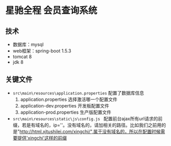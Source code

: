 # 星驰全程 会员查询系统

## 技术
- 数据库：mysql
- web框架：spring-boot 1.5.3
- tomcat 8
- jdk 8


## 关键文件

- `src\main\resources\application.properties` 配置了数据库信息
    1. application.properties  选择激活哪一个配置文件
    1. application-dev.properties 开发板配置文件
    1. application-prod.properties 生产版配置文件
- `src\main\resources\static\js\config.js ` 配置前台ajax所有url请求的前缀，若是有域名的，ip=''。没有域名的，请加相关的路径。比如我们之前用的是"http://html.xjtushilei.com/xingchi/",属于没有域名的，所以在配置时候需要提供'xingchi'这样的前缀